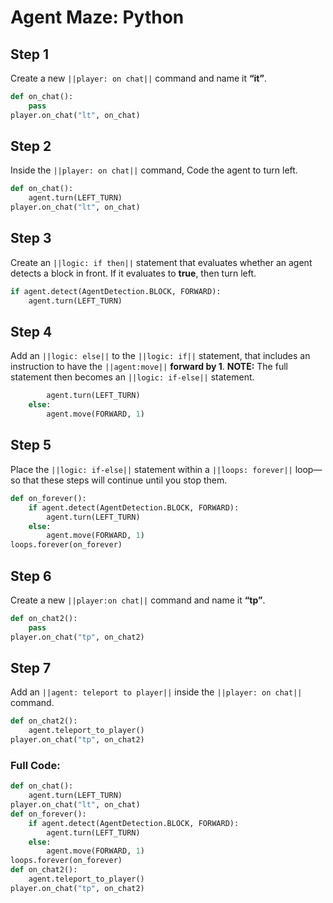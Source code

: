 # Agent Maze: Python


## Step 1
Create a new ``||player: on chat||`` command and name it **“it”**.

```python
def on_chat():
    pass
player.on_chat("lt", on_chat)
```

## Step 2

Inside the ``||player: on chat||`` command,  Code the agent to turn left.

```python
def on_chat():
    agent.turn(LEFT_TURN)
player.on_chat("lt", on_chat)
```

## Step 3

Create an ``||logic: if then||`` statement that evaluates whether an agent detects a block in front. If it evaluates to **true**, then turn left.

```python
if agent.detect(AgentDetection.BLOCK, FORWARD):
    agent.turn(LEFT_TURN)
```

## Step 4

Add an ``||logic: else||`` to the ``||logic: if||`` statement, that includes an instruction to have the ``||agent:move||`` **forward by 1**.  **NOTE:** The full statement then becomes an ``||logic: if-else||`` statement.

```python
        agent.turn(LEFT_TURN)
    else:
        agent.move(FORWARD, 1)
```

## Step 5

Place the ``||logic: if-else||`` statement within a ``||loops: forever||`` loop—so that these steps will continue until you stop them.

```python
def on_forever():
    if agent.detect(AgentDetection.BLOCK, FORWARD):
        agent.turn(LEFT_TURN)
    else:
        agent.move(FORWARD, 1)
loops.forever(on_forever)
```

## Step 6

Create a new ``||player:on chat||`` command and name it **“tp”**.

```python
def on_chat2():
    pass
player.on_chat("tp", on_chat2)
```

## Step 7

Add an ``||agent: teleport to player||`` inside the ``||player: on chat||`` command.

```python
def on_chat2():
    agent.teleport_to_player()
player.on_chat("tp", on_chat2)
```

### Full Code: 

```python
def on_chat():
    agent.turn(LEFT_TURN)
player.on_chat("lt", on_chat)
def on_forever():
    if agent.detect(AgentDetection.BLOCK, FORWARD):
        agent.turn(LEFT_TURN)
    else:
        agent.move(FORWARD, 1)
loops.forever(on_forever)
def on_chat2():
    agent.teleport_to_player()
player.on_chat("tp", on_chat2)
```

